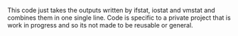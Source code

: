 This code just takes the outputs written by ifstat, iostat and vmstat and combines them in one single line.
Code is specific to a private project that is work in progress and so its not made to be reusable or general.
